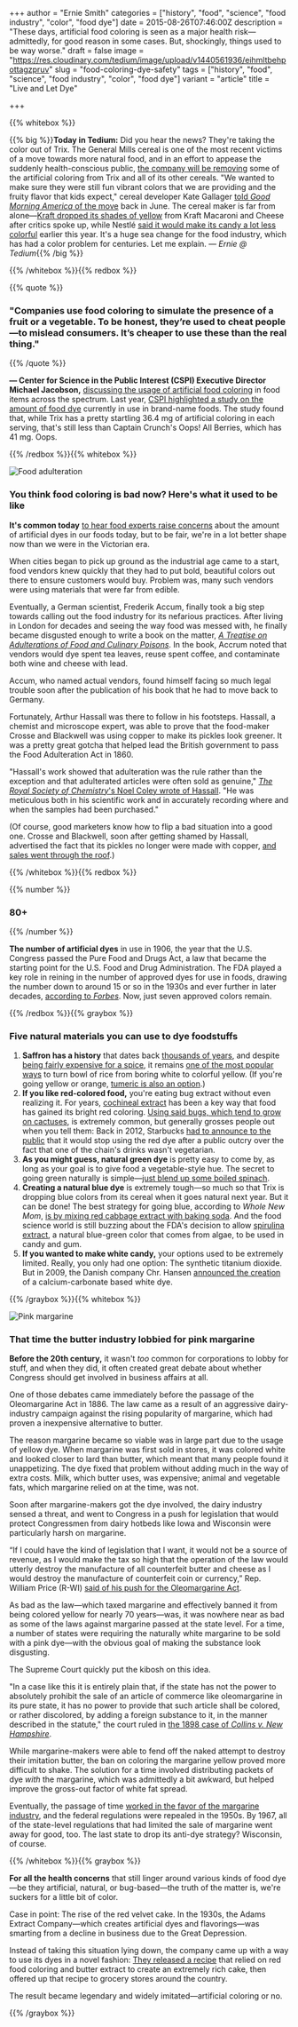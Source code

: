 +++
author = "Ernie Smith"
categories = ["history", "food", "science", "food industry", "color", "food dye"]
date = 2015-08-26T07:46:00Z
description = "These days, artificial food coloring is seen as a major health risk—admittedly, for good reason in some cases. But, shockingly, things used to be way worse."
draft = false
image = "https://res.cloudinary.com/tedium/image/upload/v1440561936/eihmltbehpottagzpruv"
slug = "food-coloring-dye-safety"
tags = ["history", "food", "science", "food industry", "color", "food dye"]
variant = "article"
title = "Live and Let Dye"

+++

{{% whitebox %}}

{{% big %}}**Today in Tedium:** Did you hear the news? They're taking the color out of Trix. The General Mills cereal is one of the most recent victims of a move towards more natural food, and in an effort to appease the suddenly health-conscious public, [the company will be removing](http://www.cnbc.com/2015/08/20/some-popular-foods-are-taking-on-new-hues.html) some of the artificial coloring from Trix and all of its other cereals. "We wanted to make sure they were still fun vibrant colors that we are providing and the fruity flavor that kids expect," cereal developer Kate Gallager [told *Good Morning America* of the move](http://abcnews.go.com/Business/general-mills-eliminate-artificial-colors-flavors-entire-cereal/story?id=31899981) back in June. The cereal maker is far from alone—[Kraft dropped its shades of yellow](http://www.washingtonpost.com/news/morning-mix/wp/2015/04/21/kraft-mac-cheese-just-got-duller-you-can-thank-or-blame-the-food-babe/) from Kraft Macaroni and Cheese after critics spoke up, while Nestlé [said it would make its candy a lot less colorful](http://www.nestleusa.com/media/pressreleases/nestl%C3%A9-usa-commits-to-removing-artificial-flavors-and-fda-certified-colors-from-all-nestl%C3%A9-chocolate-candy-by-the-end-of-20) earlier this year. It's a huge sea change for the food industry, which has had a color problem for centuries. Let me explain. *— Ernie @ Tedium*{{% /big %}}

{{% /whitebox %}}{{% redbox %}}

{{% quote %}}
### "Companies use food coloring to simulate the presence of a fruit or a vegetable. To be honest, they’re used to cheat people—to mislead consumers. It’s cheaper to use these than the real thing."
{{% /quote %}}

**— Center for Science in the Public Interest (CSPI) Executive Director Michael Jacobson,** [discussing the usage of artificial food coloring](http://magazine.good.is/articles/some-adhd-with-those-froot-loops-food-coloring-affects-behavior-in-hyperactive-children) in food items across the spectrum. Last year, [CSPI highlighted a study on the amount of food dye](https://www.cspinet.org/new/201405071.html) currently in use in brand-name foods. The study found that, while Trix has a pretty startling 36.4 mg of artificial coloring in each serving, that's still less than Captain Crunch's Oops! All Berries, which has 41 mg. Oops.

{{% /redbox %}}{{% whitebox %}}

![Food adulteration](https://res.cloudinary.com/tedium/image/upload/v1440562702/flpq8bvuymrgepopu1cw.png)

### You think food coloring is bad now? Here's what it used to be like

**It's common today** [to hear food experts raise concerns](http://cspinet.org/new/pdf/food-dyes-rainbow-of-risks.pdf) about the amount of artificial dyes in our foods today, but to be fair, we're in a lot better shape now than we were in the Victorian era.

When cities began to pick up ground as the industrial age came to a start, food vendors knew quickly that they had to put bold, beautiful colors out there to ensure customers would buy. Problem was, many such vendors were using materials that were far from edible.

Eventually, a German scientist, Frederik Accum, finally took a big step towards calling out the food industry for its nefarious practices. After living in London for decades and seeing the way food was messed with, he finally became disgusted enough to write a book on the matter, [*A Treatise on Adulterations of Food and Culinary Poisons*](http://publicdomainreview.org/collections/a-treatise-on-adulteration-of-food-and-culinary-poisons-1820/). In the book, Accrum noted that vendors would dye spent tea leaves, reuse spent coffee, and contaminate both wine and cheese with lead.

Accum, who named actual vendors, found himself facing so much legal trouble soon after the publication of his book that he had to move back to Germany.

Fortunately, Arthur Hassall was there to follow in his footsteps. Hassall, a chemist and microscope expert, was able to prove that the food-maker Crosse and Blackwell was using copper to make its pickles look greener. It was a pretty great gotcha that helped lead the British government to pass the Food Adulteration Act in 1860.

"Hassall's work showed that adulteration was the rule rather than the exception and that adulterated articles were often sold as genuine," [*The Royal Society of Chemistry*'s Noel Coley wrote of Hassall](http://www.rsc.org/education/eic/issues/2005Mar/Thefightagainstfoodadulteration.asp). "He was meticulous both in his scientific work and in accurately recording where and when the samples had been purchased."

(Of course, good marketers know how to flip a bad situation into a good one. Crosse and Blackwell, soon after getting shamed by Hassall, advertised the fact that its pickles no longer were made with copper, [and sales went through the roof](http://www.telegraph.co.uk/news/uknews/1484479/Food-scares-are-one-of-the-great-British-traditions.html).)

{{% /whitebox %}}{{% redbox %}}

{{% number %}}
### 80+
{{% /number %}}

**The number of artificial dyes** in use in 1906, the year that the U.S. Congress passed the Pure Food and Drugs Act, a law that became the starting point for the U.S. Food and Drug Administration. The FDA played a key role in reining in the number of approved dyes for use in foods, drawing the number down to around 15 or so in the 1930s and ever further in later decades, [according to *Forbes*](http://www.forbes.com/sites/rachelhennessey/2012/08/27/living-in-color-the-potential-dangers-of-artificial-dyes/). Now, just seven approved colors remain.

{{% /redbox %}}{{% graybox %}}

### Five natural materials you can use to dye foodstuffs

1. **Saffron has a history** that dates back [thousands of years](http://www.huffingtonpost.com/2014/03/24/saffron-origin_n_5006403.html), and despite [being fairly expensive for a spice](http://amzn.to/1EhjnMd), it remains [one of the most popular ways](http://www.foodcolor.eu/saffron-colour) to turn bowl of rice from boring white to colorful yellow. (If you're going yellow or orange, [tumeric is also an option](http://www.frontiercoop.com/learn/features/turmeric.php).)
2. **If you like red-colored food,** you're eating bug extract without even realizing it. For years, [cochineal extract](http://amzn.to/1JuxzO2) has been a key way that food has gained its bright red coloring. [Using said bugs, which tend to grow on cactuses](http://blog.hmns.org/2012/11/color-me-carmine-cochineal-bugs-in-our-food-and-drink/), is extremely common, but generally grosses people out when you tell them: Back in 2012, Starbucks [had to announce to the public](http://www.npr.org/sections/thesalt/2012/04/19/150972539/starbucks-ditches-bug-based-red-dye-in-strawberry-drink) that it would stop using the red dye after a public outcry over the fact that one of the chain's drinks wasn't vegetarian.
3. **As you might guess, natural green dye** is pretty easy to come by, as long as your goal is to give food a vegetable-style hue. The secret to going green naturally is simple—[just blend up some boiled spinach](http://www.babble.com/best-recipes/how-to-make-natural-green-food-coloring-for-st-patricks-day/). 
4. **Creating a natural blue dye** is extremely tough—so much so that Trix is dropping blue colors from its cereal when it goes natural next year. But it can be done! The best strategy for going blue, according to *Whole New Mom*, [is by mixing red cabbage extract with baking soda](http://wholenewmom.com/recipes/natural-blue-food-coloring-dye-just-in-time-for-easter/). And the food science world is still buzzing about the FDA's decision to allow [spirulina extract](http://www.foodnavigator-usa.com/Regulation/The-wait-is-over-for-a-natural-blue!-FDA-approves-spirulina-as-food-color-in-US-as-Mars-petition-gets-green-light), a natural blue-green color that comes from algae, to be used in candy and gum.
5. **If you wanted to make white candy,** your options used to be extremely limited. Really, you only had one option: The synthetic titanium dioxide. But in 2009, the Danish company Chr. Hansen [announced the creation](http://www.chr-hansen.com/news-media/singlenews/chr-hansen-launches-groundbreaking-natural-white-food-color.html) of a calcium-carbonate based white dye.

{{% /graybox %}}{{% whitebox %}}

![Pink margarine](https://res.cloudinary.com/tedium/image/upload/v1440562510/zodsyx1ppskgkwghmzd9.jpg)

### That time the butter industry lobbied for pink margarine

**Before the 20th century,** it wasn't *too* common for corporations to lobby for stuff, and when they did, it often created great debate about whether Congress should get involved in business affairs at all.

One of those debates came immediately before the passage of the Oleomargarine Act in 1886. The law came as a result of an aggressive dairy-industry campaign against the rising popularity of margarine, which had proven a inexpensive alternative to butter.

The reason margarine became so viable was in large part due to the usage of yellow dye. When margarine was first sold in stores, it was colored white and looked closer to lard than butter, which meant that many people found it unappetizing. The dye fixed that problem without adding much in the way of extra costs. Milk, which butter uses, was expensive; animal and vegetable fats, which margarine relied on at the time, was not.

Soon after margarine-makers got the dye involved, the dairy industry sensed a threat, and went to Congress in a push for legislation that would protect Congressmen from dairy hotbeds like Iowa and Wisconsin were particularly harsh on margarine.

“If I could have the kind of legislation that I want, it would not be a source of revenue, as I would make the tax so high that the operation of the law would utterly destroy the manufacture of all counterfeit butter and cheese as I would destroy the manufacture of counterfeit coin or currency,” Rep. William Price (R-WI) [said of his push for the Oleomargarine Act](http://history.house.gov/HistoricalHighlight/Detail/15032395622).

As bad as the law—which taxed margarine and effectively banned it from being colored yellow for nearly 70 years—was, it was nowhere near as bad as some of the laws against margarine passed at the state level. For a time, a number of states were requiring the naturally white margarine to be sold with a pink dye—with the obvious goal of making the substance look disgusting.

The Supreme Court quickly put the kibosh on this idea.

"In a case like this it is entirely plain that, if the state has not the power to absolutely prohibit the sale of an article of commerce like oleomargarine in its pure state, it has no power to provide that such article shall be colored, or rather discolored, by adding a foreign substance to it, in the manner described in the statute," the court ruled in [the 1898 case of *Collins v. New Hampshire*](https://supreme.justia.com/cases/federal/us/171/30/case.html).

While margarine-makers were able to fend off the naked attempt to destroy their imitation butter, the ban on coloring the margarine yellow proved more difficult to shake. The solution for a time involved distributing packets of dye *with* the margarine, which was admittedly a bit awkward, but helped improve the gross-out factor of white fat spread.

Eventually, the passage of time [worked in the favor of the margarine industry](http://theplate.nationalgeographic.com/2014/08/13/the-butter-wars-when-margarine-was-pink/), and the federal regulations were repealed in the 1950s. By 1967, all of the state-level regulations that had limited the sale of margarine went away for good, too. The last state to drop its anti-dye strategy? Wisconsin, of course.

{{% /whitebox %}}{{% graybox %}}

**For all the health concerns** that still linger around various kinds of food dye—be they artificial, natural, or bug-based—the truth of the matter is, we're suckers for a little bit of color.

Case in point: The rise of the red velvet cake. In the 1930s, the Adams Extract Company—which creates artificial dyes and flavorings—was smarting from a decline in business due to the Great Depression. 

Instead of taking this situation lying down, the company came up with a way to use its dyes in a novel fashion: [They released a recipe](http://mentalfloss.com/article/48990/how-red-velvet-cake-got-its-name) that relied on red food coloring and butter extract to create an extremely rich cake, then offered up that recipe to grocery stores around the country. 

The result became legendary and widely imitated—artificial coloring or no.

{{% /graybox %}}